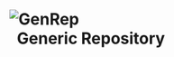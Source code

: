 # ![GenRep](https://user-images.githubusercontent.com/7946298/166850625-c28d8c58-54f9-4802-9cd8-80e61dbb6608.png) </br>&nbsp; Generic Repository
